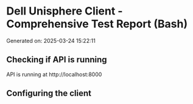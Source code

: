 # Dell Unisphere Client - Comprehensive Test Report (Bash)
Generated on: 2025-03-24 15:22:11


## Checking if API is running
API is running at http://localhost:8000

## Configuring the client
